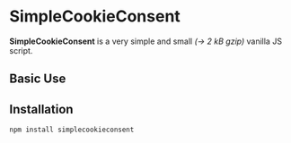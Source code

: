 # SimpleCookieConsent

**SimpleCookieConsent** is a very simple and small _(→ 2 kB gzip)_ vanilla JS script.

## Basic Use

## Installation

```sh
npm install simplecookieconsent
```
